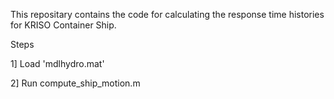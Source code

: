 This repositary contains the code for calculating the response time histories for KRISO Container Ship.

Steps

1] Load 'mdlhydro.mat'

2] Run compute_ship_motion.m




